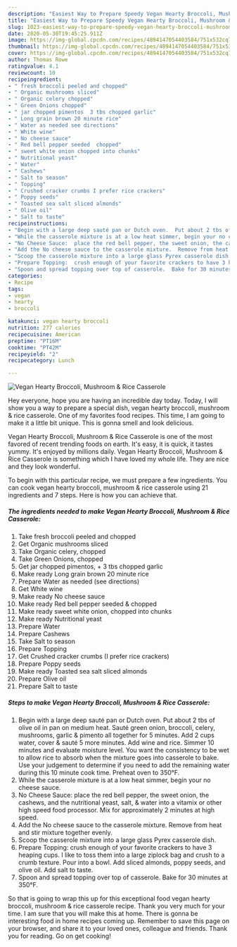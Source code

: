 ```yaml
---
description: "Easiest Way to Prepare Speedy Vegan Hearty Broccoli, Mushroom &amp;amp; Rice Casserole"
title: "Easiest Way to Prepare Speedy Vegan Hearty Broccoli, Mushroom &amp;amp; Rice Casserole"
slug: 1023-easiest-way-to-prepare-speedy-vegan-hearty-broccoli-mushroom-and-amp-rice-casserole
date: 2020-05-30T19:45:25.911Z
image: https://img-global.cpcdn.com/recipes/4894147054403584/751x532cq70/vegan-hearty-broccoli-mushroom-rice-casserole-recipe-main-photo.jpg
thumbnail: https://img-global.cpcdn.com/recipes/4894147054403584/751x532cq70/vegan-hearty-broccoli-mushroom-rice-casserole-recipe-main-photo.jpg
cover: https://img-global.cpcdn.com/recipes/4894147054403584/751x532cq70/vegan-hearty-broccoli-mushroom-rice-casserole-recipe-main-photo.jpg
author: Thomas Rowe
ratingvalue: 4.1
reviewcount: 10
recipeingredient:
- " fresh broccoli peeled and chopped"
- " Organic mushrooms sliced"
- " Organic celery chopped"
- " Green Onions chopped"
- " jar chopped pimentos  3 tbs chopped garlic"
- " Long grain brown 20 minute rice"
- " Water as needed see directions"
- " White wine"
- " No cheese sauce"
- " Red bell pepper seeded  chopped"
- " sweet white onion chopped into chunks"
- " Nutritional yeast"
- " Water"
- " Cashews"
- " Salt to season"
- " Topping"
- " Crushed cracker crumbs I prefer rice crackers"
- " Poppy seeds"
- " Toasted sea salt sliced almonds"
- " Olive oil"
- " Salt to taste"
recipeinstructions:
- "Begin with a large deep sauté pan or Dutch oven.  Put about 2 tbs of olive oil in pan on medium heat.  Sauté green onion, broccoli, celery, mushrooms, garlic &amp; pimento all together for 5 minutes.  Add 2 cups water, cover &amp; sauté 5 more minutes.  Add wine and rice.  Simmer 10 minutes and evaluate moisture level.  You want the consistency to be wet to allow rice to absorb when the mixture goes into casserole to bake.  Use your judgement to determine if you need to add the remaining water during this 10 minute cook time.  Preheat oven to 350°F."
- "While the casserole mixture is at a low heat simmer, begin your no cheese sauce."
- "No Cheese Sauce:  place the red bell pepper, the sweet onion, the cashews, and the nutritional yeast, salt, &amp; water into a vitamix or other high speed food processor.  Mix for approximately 2 minutes at high speed."
- "Add the No cheese sauce to the casserole mixture.  Remove from heat and stir mixture together evenly."
- "Scoop the casserole mixture into a large glass Pyrex casserole dish."
- "Prepare Topping:  crush enough of your favorite crackers to have 3 heaping cups.  I like to toss them into a large ziplock bag and crush to a crumb texture.  Pour into a bowl.  Add sliced almonds, poppy seeds, and olive oil.  Add salt to taste."
- "Spoon and spread topping over top of casserole.  Bake for 30 minutes at 350°F."
categories:
- Recipe
tags:
- vegan
- hearty
- broccoli

katakunci: vegan hearty broccoli 
nutrition: 277 calories
recipecuisine: American
preptime: "PT16M"
cooktime: "PT42M"
recipeyield: "2"
recipecategory: Lunch

---
```



![Vegan Hearty Broccoli, Mushroom &amp; Rice Casserole](https://img-global.cpcdn.com/recipes/4894147054403584/751x532cq70/vegan-hearty-broccoli-mushroom-rice-casserole-recipe-main-photo.jpg)

Hey everyone, hope you are having an incredible day today. Today, I will show you a way to prepare a special dish, vegan hearty broccoli, mushroom &amp; rice casserole. One of my favorites food recipes. This time, I am going to make it a little bit unique. This is gonna smell and look delicious.



Vegan Hearty Broccoli, Mushroom &amp; Rice Casserole is one of the most favored of recent trending foods on earth. It's easy, it is quick, it tastes yummy. It's enjoyed by millions daily. Vegan Hearty Broccoli, Mushroom &amp; Rice Casserole is something which I have loved my whole life. They are nice and they look wonderful.


To begin with this particular recipe, we must prepare a few ingredients. You can cook vegan hearty broccoli, mushroom &amp; rice casserole using 21 ingredients and 7 steps. Here is how you can achieve that.

<!--inarticleads1-->

##### The ingredients needed to make Vegan Hearty Broccoli, Mushroom &amp; Rice Casserole:

1. Take  fresh broccoli peeled and chopped
1. Get  Organic mushrooms sliced
1. Take  Organic celery, chopped
1. Take  Green Onions, chopped
1. Get  jar chopped pimentos, + 3 tbs chopped garlic
1. Make ready  Long grain brown 20 minute rice
1. Prepare  Water as needed (see directions)
1. Get  White wine
1. Make ready  No cheese sauce
1. Make ready  Red bell pepper seeded &amp; chopped
1. Make ready  sweet white onion, chopped into chunks
1. Make ready  Nutritional yeast
1. Prepare  Water
1. Prepare  Cashews
1. Take  Salt to season
1. Prepare  Topping
1. Get  Crushed cracker crumbs (I prefer rice crackers)
1. Prepare  Poppy seeds
1. Make ready  Toasted sea salt sliced almonds
1. Prepare  Olive oil
1. Prepare  Salt to taste




<!--inarticleads2-->

##### Steps to make Vegan Hearty Broccoli, Mushroom &amp; Rice Casserole:

1. Begin with a large deep sauté pan or Dutch oven.  Put about 2 tbs of olive oil in pan on medium heat.  Sauté green onion, broccoli, celery, mushrooms, garlic &amp; pimento all together for 5 minutes.  Add 2 cups water, cover &amp; sauté 5 more minutes.  Add wine and rice.  Simmer 10 minutes and evaluate moisture level.  You want the consistency to be wet to allow rice to absorb when the mixture goes into casserole to bake.  Use your judgement to determine if you need to add the remaining water during this 10 minute cook time.  Preheat oven to 350°F.
1. While the casserole mixture is at a low heat simmer, begin your no cheese sauce.
1. No Cheese Sauce:  place the red bell pepper, the sweet onion, the cashews, and the nutritional yeast, salt, &amp; water into a vitamix or other high speed food processor.  Mix for approximately 2 minutes at high speed.
1. Add the No cheese sauce to the casserole mixture.  Remove from heat and stir mixture together evenly.
1. Scoop the casserole mixture into a large glass Pyrex casserole dish.
1. Prepare Topping:  crush enough of your favorite crackers to have 3 heaping cups.  I like to toss them into a large ziplock bag and crush to a crumb texture.  Pour into a bowl.  Add sliced almonds, poppy seeds, and olive oil.  Add salt to taste.
1. Spoon and spread topping over top of casserole.  Bake for 30 minutes at 350°F.




So that is going to wrap this up for this exceptional food vegan hearty broccoli, mushroom &amp; rice casserole recipe. Thank you very much for your time. I am sure that you will make this at home. There is gonna be interesting food in home recipes coming up. Remember to save this page on your browser, and share it to your loved ones, colleague and friends. Thank you for reading. Go on get cooking!
